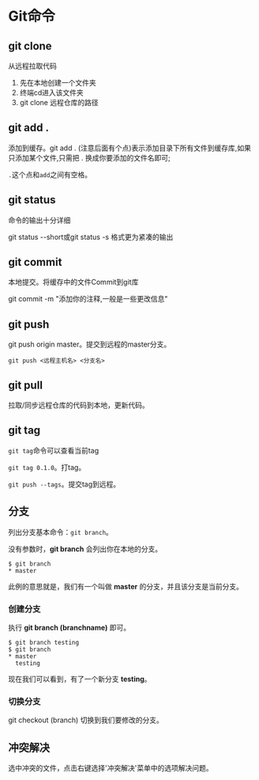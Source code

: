 # Git命令

## git clone

从远程拉取代码 

1. 先在本地创建一个文件夹
2. 终端cd进入该文件夹
3. git clone 远程仓库的路径

## git add .

添加到缓存。git add . (注意后面有个点)表示添加目录下所有文件到缓存库,如果只添加某个文件,只需把 . 换成你要添加的文件名即可;

 `.`这个点和`add`之间有空格。

## git status

命令的输出十分详细

git status --short或git status -s 格式更为紧凑的输出

## git commit 

本地提交。将缓存中的文件Commit到git库

git commit -m "添加你的注释,一般是一些更改信息"

## git push  

git push origin master。提交到远程的master分支。

```
git push <远程主机名> <分支名>
```

## git pull

拉取/同步远程仓库的代码到本地，更新代码。

## git tag

`git tag`命令可以查看当前tag

`git tag 0.1.0`。打tag。

`git push --tags`。提交tag到远程。

## 分支

列出分支基本命令：`git branch`。

没有参数时，**git branch** 会列出你在本地的分支。

```
$ git branch
* master
```

此例的意思就是，我们有一个叫做 **master** 的分支，并且该分支是当前分支。

### 创建分支

执行 **git branch (branchname)** 即可。

```
$ git branch testing
$ git branch
* master
  testing
```

现在我们可以看到，有了一个新分支 **testing**。

### 切换分支

git checkout (branch) 切换到我们要修改的分支。

## 冲突解决

选中冲突的文件，点击右键选择'冲突解决'菜单中的选项解决问题。

